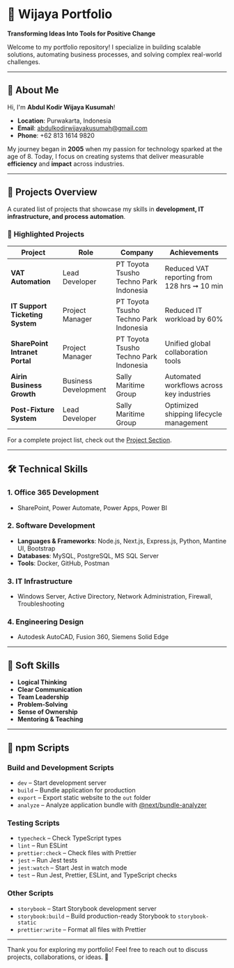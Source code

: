 # 🚀 **Wijaya Portfolio**

**Transforming Ideas Into Tools for Positive Change**  

Welcome to my portfolio repository! I specialize in building scalable solutions, automating business processes, and solving complex real-world challenges.  

---

## 📌 **About Me**

Hi, I'm **Abdul Kodir Wijaya Kusumah**!  
- **Location**: Purwakarta, Indonesia  
- **Email**: [abdulkodirwijayakusumah@gmail.com](mailto:abdulkodirwijayakusumah@gmail.com)  
- **Phone**: +62 813 1614 9820  

My journey began in **2005** when my passion for technology sparked at the age of 8. Today, I focus on creating systems that deliver measurable **efficiency** and **impact** across industries.  

---

## 🎯 **Projects Overview**

A curated list of projects that showcase my skills in **development, IT infrastructure, and process automation**.

### 🧩 **Highlighted Projects**

| **Project**                    | **Role**            | **Company**                            | **Achievements**                          |
|--------------------------------|---------------------|---------------------------------------|-------------------------------------------|
| **VAT Automation**             | Lead Developer      | PT Toyota Tsusho Techno Park Indonesia | Reduced VAT reporting from 128 hrs ➞ 10 min |
| **IT Support Ticketing System**| Project Manager     | PT Toyota Tsusho Techno Park Indonesia | Reduced IT workload by 60%                |
| **SharePoint Intranet Portal** | Project Manager     | PT Toyota Tsusho Techno Park Indonesia | Unified global collaboration tools        |
| **Airin Business Growth**      | Business Development| Sally Maritime Group                  | Automated workflows across key industries |
| **Post-Fixture System**        | Lead Developer      | Sally Maritime Group                  | Optimized shipping lifecycle management   |

For a complete project list, check out the [Project Section](https://wijaya.vercel.app/#projects).

---

## 🛠️ **Technical Skills**

### **1. Office 365 Development**
- SharePoint, Power Automate, Power Apps, Power BI  

### **2. Software Development**
- **Languages & Frameworks**: Node.js, Next.js, Express.js, Python, Mantine UI, Bootstrap  
- **Databases**: MySQL, PostgreSQL, MS SQL Server  
- **Tools**: Docker, GitHub, Postman  

### **3. IT Infrastructure**
- Windows Server, Active Directory, Network Administration, Firewall, Troubleshooting  

### **4. Engineering Design**
- Autodesk AutoCAD, Fusion 360, Siemens Solid Edge  

---

## 🌟 **Soft Skills**
- **Logical Thinking**  
- **Clear Communication**  
- **Team Leadership**  
- **Problem-Solving**  
- **Sense of Ownership**  
- **Mentoring & Teaching**  

---

## 🧪 **npm Scripts**

### **Build and Development Scripts**
- `dev` – Start development server  
- `build` – Bundle application for production  
- `export` – Export static website to the `out` folder  
- `analyze` – Analyze application bundle with [@next/bundle-analyzer](https://www.npmjs.com/package/@next/bundle-analyzer)  

### **Testing Scripts**
- `typecheck` – Check TypeScript types  
- `lint` – Run ESLint  
- `prettier:check` – Check files with Prettier  
- `jest` – Run Jest tests  
- `jest:watch` – Start Jest in watch mode  
- `test` – Run Jest, Prettier, ESLint, and TypeScript checks  

### **Other Scripts**
- `storybook` – Start Storybook development server  
- `storybook:build` – Build production-ready Storybook to `storybook-static`  
- `prettier:write` – Format all files with Prettier  

---

Thank you for exploring my portfolio! Feel free to reach out to discuss projects, collaborations, or ideas. 🚀

